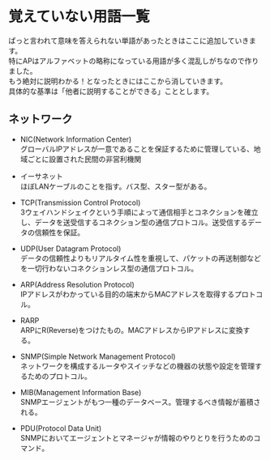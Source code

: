 # 覚えていない用語一覧

ぱっと言われて意味を答えられない単語があったときはここに追加していきます。  
特にAPはアルファベットの略称になっている用語が多く混乱しがちなので作りました。  
もう絶対に説明わかる！となったときにはここから消していきます。  
具体的な基準は「他者に説明することができる」こととします。

## ネットワーク

- NIC(Network Information Center)  
グローバルIPアドレスが一意であることを保証するために管理している、地域ごとに設置された民間の非営利機関
- イーサネット  
ほぼLANケーブルのことを指す。バス型、スター型がある。
- TCP(Transmission Control Protocol)  
3ウェイハンドシェイクという手順によって通信相手とコネクションを確立し、データを送受信するコネクション型の通信プロトコル。送受信するデータの信頼性を保証。

- UDP(User Datagram Protocol)  
データの信頼性よりもリアルタイム性を重視して、パケットの再送制御などを一切行わないコネクションレス型の通信プロトコル。
- ARP(Address Resolution Protocol)  
IPアドレスがわかっている目的の端末からMACアドレスを取得するプロトコル。
- RARP  
ARPにR(Reverse)をつけたもの。MACアドレスからIPアドレスに変換する。
- SNMP(Simple Network Management Protocol)  
ネットワークを構成するルータやスイッチなどの機器の状態や設定を管理するためのプロトコル。
- MIB(Management Information Base)  
SNMPエージェントがもつ一種のデータベース。管理するべき情報が蓄積される。
- PDU(Protocol Data Unit)  
SNMPにおいてエージェントとマネージャが情報のやりとりを行うためのコマンド。
